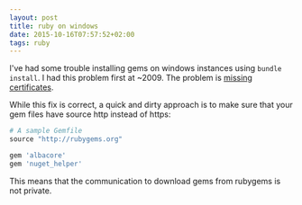 ```yaml
---
layout: post
title: ruby on windows
date: 2015-10-16T07:57:52+02:00
tags: ruby
---
```

I've had some trouble installing gems on windows instances using ```bundle install```. I had this problem first at ~2009. The problem is [missing certificates](https://gist.github.com/luislavena/f064211759ee0f806c88).

While this fix is correct, a quick and dirty approach is to make sure that your gem files have source http instead of https:

~~~ ruby
# A sample Gemfile
source "http://rubygems.org"

gem 'albacore'
gem 'nuget_helper'
~~~

This means that the communication to download gems from rubygems is not private.

